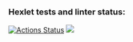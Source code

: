 ### Hexlet tests and linter status:
[![Actions Status](https://github.com/sergei-tiutriumov/python-project-49/actions/workflows/hexlet-check.yml/badge.svg)](https://github.com/sergei-tiutriumov/python-project-49/actions)
<a href="https://codeclimate.com/github/sergei-tiutriumov/python-project-49/maintainability"><img src="https://api.codeclimate.com/v1/badges/a77b152643371fbecfec/maintainability" /></a>
